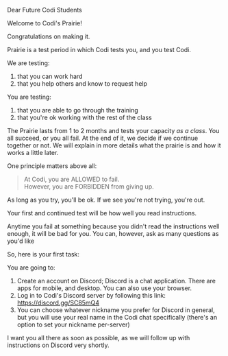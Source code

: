 Dear Future Codi Students

Welcome to Codi's Prairie!

Congratulations on making it.

Prairie is a test period in which Codi tests you, and you test Codi.

We are testing:

1. that you can work hard
2. that you help others and know to request help

You are testing:
1. that you are able to go through the training
2. that you're ok working with the rest of the class

The Prairie lasts from 1 to 2 months and tests your capacity *as a class*. You all succeed, or you all fail.
At the end of it, we decide if we continue together or not.
We will explain in more details what the prairie is and how it works a little later.

One principle matters above all:

> At Codi, you are ALLOWED to fail.  
> However, you are FORBIDDEN from giving up.

As long as you try, you'll be ok. If we see you're not trying, you're out.

Your first and continued test will be how well you read instructions.

Anytime you fail at something because you didn't read the instructions well enough, it will be bad for you. You can, however, ask as many questions as you'd like

So, here is your first task:

You are going to:

1. Create an account on Discord; Discord is a chat application. There are apps for mobile, and desktop. You can also use your browser.
2. Log in to Codi's Discord server by following this link: https://discord.gg/SC85mQ4
3. You can choose whatever nickname you prefer for Discord in general, but you will use your real name in the Codi chat specifically (there's an option to set your nickname per-server)

I want you all there as soon as possible, as we will follow up with instructions on Discord very shortly.